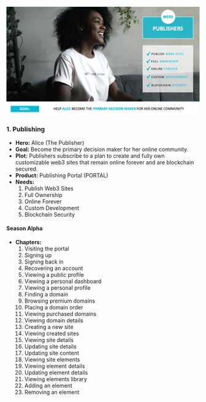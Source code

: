 ![alice](../../assets/alice.png)

### 1. Publishing

* **Hero:** Alice (The Publisher)
* **Goal:** Become the primary decision maker for her online community.
* **Plot:** Publishers subscribe to a plan to create and fully own customizable web3 sites that remain online forever and are blockchain secured.
* **Product:** Publishing Portal (PORTAL)
* **Needs:**
  1. Publish Web3 Sites
  2. Full Ownership
  3. Online Forever
  4. Custom Development
  5. Blockchain Security

#### Season Alpha
* **Chapters:**
    1. Visiting the portal
    2. Signing up
    3. Signing back in
    4. Recovering an account
    5. Viewing a public profile
    6. Viewing a personal dashboard
    7. Viewing a personal profile
    8. Finding a domain
    9. Browsing premium domains
    10. Placing a domain order
    11. Viewing purchased domains
    12. Viewing domain details
    13. Creating a new site
    14. Viewing created sites
    15. Viewing site details
    16. Updating site details
    17. Updating site content
    18. Viewing site elements
    19. Viewing element details
    20. Updating element details
    21. Viewing elements library
    22. Adding an element
    23. Removing an element
